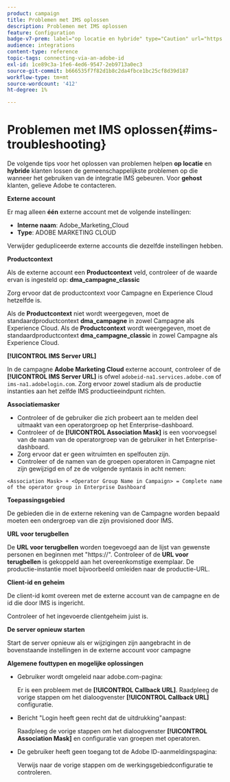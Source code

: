 ```yaml
---
product: campaign
title: Problemen met IMS oplossen
description: Problemen met IMS oplossen
feature: Configuration
badge-v7-prem: label="op locatie en hybride" type="Caution" url="https://experienceleague.adobe.com/docs/campaign-classic/using/installing-campaign-classic/architecture-and-hosting-models/hosting-models-lp/hosting-models.html?lang=nl" tooltip="Alleen van toepassing op on-premise en hybride implementaties"
audience: integrations
content-type: reference
topic-tags: connecting-via-an-adobe-id
exl-id: 1ce89c3a-1fe6-4ed6-9547-2eb9713a0ec3
source-git-commit: b666535f7f82d1b8c2da4fbce1bc25cf8d39d187
workflow-type: tm+mt
source-wordcount: '412'
ht-degree: 1%

---
```


# Problemen met IMS oplossen{#ims-troubleshooting}


De volgende tips voor het oplossen van problemen helpen **op locatie** en **hybride** klanten lossen de gemeenschappelijkste problemen op die wanneer het gebruiken van de integratie IMS gebeuren. Voor **gehost** klanten, gelieve Adobe te contacteren.

**Externe account**

Er mag alleen **één** externe account met de volgende instellingen:

* **Interne naam**: Adobe_Marketing_Cloud
* **Type**: ADOBE MARKETING CLOUD

Verwijder gedupliceerde externe accounts die dezelfde instellingen hebben.

**Productcontext**

Als de externe account een **Productcontext** veld, controleer of de waarde ervan is ingesteld op: **dma_campagne_classic**

Zorg ervoor dat de productcontext voor Campagne en Experience Cloud hetzelfde is.

Als de **Productcontext** niet wordt weergegeven, moet de standaardproductcontext **dma_campagne** in zowel Campagne als Experience Cloud. Als de **Productcontext** wordt weergegeven, moet de standaardproductcontext **dma_campagne_classic** in zowel Campagne als Experience Cloud.

**[!UICONTROL IMS Server URL]**

In de campagne **Adobe Marketing Cloud** externe account, controleer of de **[!UICONTROL IMS Server URL]** is ofwel `adobeid-na1.services.adobe.com` of `ims-na1.adobelogin.com`. Zorg ervoor zowel stadium als de productie instanties aan het zelfde IMS productieeindpunt richten.

**Associatiemasker**

* Controleer of de gebruiker die zich probeert aan te melden deel uitmaakt van een operatorgroep op het Enterprise-dashboard.
* Controleer of de **[!UICONTROL Association Mask]** is een voorvoegsel van de naam van de operatorgroep van de gebruiker in het Enterprise-dashboard.
* Zorg ervoor dat er geen witruimten en spelfouten zijn.
* Controleer of de namen van de groepen operatoren in Campagne niet zijn gewijzigd en of ze de volgende syntaxis in acht nemen:

```
<Association Mask> + <Operator Group Name in Campaign> = Complete name of the operator group in Enterprise Dashboard
```

**Toepassingsgebied**

De gebieden die in de externe rekening van de Campagne worden bepaald moeten een ondergroep van die zijn provisioned door IMS.

**URL voor terugbellen**

De **URL voor terugbellen** worden toegevoegd aan de lijst van gewenste personen en beginnen met &quot;https://&quot;. Controleer of de **URL voor terugbellen** is gekoppeld aan het overeenkomstige exemplaar. De productie-instantie moet bijvoorbeeld omleiden naar de productie-URL.

**Client-id en geheim**

De client-id komt overeen met de externe account van de campagne en de id die door IMS is ingericht.

Controleer of het ingevoerde clientgeheim juist is.

**De server opnieuw starten**

Start de server opnieuw als er wijzigingen zijn aangebracht in de bovenstaande instellingen in de externe account voor campagne

**Algemene fouttypen en mogelijke oplossingen**

* Gebruiker wordt omgeleid naar adobe.com-pagina:

  Er is een probleem met de **[!UICONTROL Callback URL]**. Raadpleeg de vorige stappen om het dialoogvenster **[!UICONTROL Callback URL]** configuratie.

* Bericht &quot;Login heeft geen recht dat de uitdrukking&quot;aanpast:

  Raadpleeg de vorige stappen om het dialoogvenster **[!UICONTROL Association Mask]** en configuratie van groepen met operatoren.

* De gebruiker heeft geen toegang tot de Adobe ID-aanmeldingspagina:

  Verwijs naar de vorige stappen om de werkingsgebiedconfiguratie te controleren.
